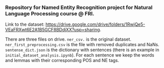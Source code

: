 ### Repository for Named Entity Recognition project for Natural Language Processing course @ FRI.

Link to the dataset: https://drive.google.com/drive/folders/1RwjQe5-VEaFRXwt6E2A1B5GCF8BDdjXX?usp=sharing.

There are three files on drive. `ner_csv.` is the original dataset. `ner_first_preprocessing.csv` is the file with removed duplicates and NaNs. `sentense_dict.json` is the dictionary with sentences (there is an example in `initial_dataset_analysis.ipynb`). For each sentence we keep the words and lemmas with their corresponding POS and NE tags.
